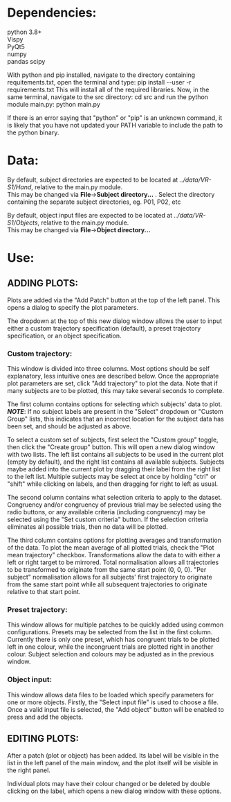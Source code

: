 # Dependencies:
python 3.8+  
Vispy  
PyQt5  
numpy  
pandas
scipy

With python and pip installed, navigate to the directory containing requitements.txt, open the terminal and type:
    pip install --user -r requirements.txt
This will install all of the required libraries.
Now, in the same terminal, navigate to the src directory:
   cd src
and run the python module main.py:
  python main.py

If there is an error saying that "python" or "pip" is an unknown command, it is likely that you have not updated your PATH variable to include the path to the python binary.


# Data:
By default, subject directories are expected to be located at *../data/VR-S1/Hand*, relative to the
main.py module.  
This may be changed via **File**->**Subject directory...** . Select the directory containing the separate
subject directories, eg. P01, P02, etc

By default, object input files are expected to be located at *../data/VR-S1/Objects*, relative to the
main.py module.  
This may be changed via **File**->**Object directory...**

# Use:
## ADDING PLOTS:
Plots are added via the "Add Patch" button at the top of the left panel. This opens a dialog to
specify the plot parameters.

The dropdown at the top of this new dialog window allows the user to input either a custom
trajectory specification (default), a preset trajectory specification, or an object specification.

### Custom trajectory:
This window is divided into three columns. Most options should be self explanatory, less intuitive
ones are described below.
Once the appropriate plot parameters are set, click "Add trajectory" to plot the data. Note that if
many subjects are to be plotted, this may take several seconds to complete.

The first column contains options for selecting which subjects' data to plot.
***NOTE***: If no subject labels are present in the "Select" dropdown or "Custom Group" lists, this indicates
that an incorrect location for the subject data has been set, and should be adjusted as above.

To select a custom set of subjects, first select the "Custom group" toggle, then click the "Create
group" button. This will open a new dialog window with two lists. The left list contains all
subjects to be used in the current plot (empty by default), and the right list contains all
available subjects. 
Subjects maybe added into the current plot by dragging their label from the right list to the left
list. Multiple subjects may be select at once by holding "ctrl" or "shift" while clicking on
labels, and then dragging for right to left as usual.

The second column contains what selection criteria to apply to the dataset. Congruency and/or congruency of
previous trial may be selected using the radio buttons, or any available criteria (including congruency) may be selected using the "Set custom criteria" button.
If the selection criteria eliminates all possible trials, then no data will be plotted.

The third column contains options for plotting averages and transformation of the data. To plot the
mean average of all plotted trials, check the "Plot mean trajectory" checkbox.
Transformations allow the data to with either a left or right target to be mirrored.
Total normalisation allows all trajectories to be transformed to originate from the same start
point (0, 0, 0).
"Per subject" normalisation allows for all subjects' first trajectory to originate from the same start point while
all subsequent trajectories to originate relative to that start point.

### Preset trajectory:
This window allows for multiple patches to be quickly added using common configurations.
Presets may be selected from the list in the first column.
Currently there is only one preset, which has congruent trials to be plotted left in one colour, while the
incongruent trials are plotted right in another colour. Subject selection and colours may be
adjusted as in the previous window.

### Object input:
This window allows data files to be loaded which specify parameters for one or more objects.
Firstly, the "Select input file" is used to choose a file.
Once a valid input file is selected, the "Add object" button will be enabled to press and add the
objects.


## EDITING PLOTS:
After a patch (plot or object) has been added. Its label will be visible in the list in the left
panel of the main window, and the plot itself will be visible in the right panel.

Individual plots may have their colour changed or be deleted by double clicking on the label, which
opens a new dialog window with these options.
